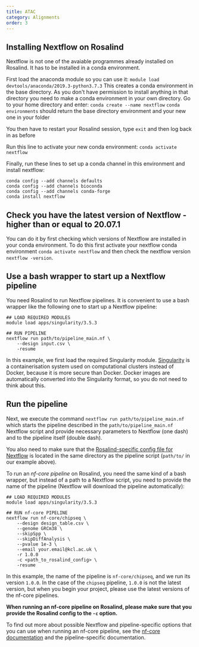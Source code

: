 ```yaml
---
title: ATAC
category: Alignments
order: 3
---
```


## Installing Nextflow on Rosalind

Nextflow is not one of the avaiable programmes already installed on Rosalind. It has to be installed in a conda environment.

First load the anaconda module so you can use it:
`module load devtools/anaconda/2019.3-python3.7.3`
This creates a conda environment in the base directory. As you don't have permission to install anything in that directory you need to make a conda environment in your own directory. Go to your home directory and enter:
`conda create --name nextflow`
`conda environments` should return the base directory environment and your new one in your folder

You then have to restart your Rosalind session, type `exit` and then log back in as before

Run this line to activate your new conda environment:
`conda activate nextflow`

Finally, run these lines to set up a conda channel in this environment and install nextflow:

```
conda config --add channels defaults
conda config --add channels bioconda
conda config --add channels conda-forge
conda install nextflow
```

## Check you have the latest version of Nextflow - higher than or equal to 20.07.1

You can do it by first checking which versions of Nextflow are installed in your conda environment. To do this first activate your nextflow conda environment `conda activate nextflow` and then check the nextflow version `nextflow -version`.

## Use a bash wrapper to start up a Nextflow pipeline

You need Rosalind to run Nextflow pipelines. It is convenient to use a bash wrapper like the following one to start up a Nextflow pipeline:

```
## LOAD REQUIRED MODULES
module load apps/singularity/3.5.3

## RUN PIPELINE
nextflow run path/to/pipeline_main.nf \
    --design input.csv \
    -resume
```

In this example, we first load the required Singularity module. [Singularity](<https://en.wikipedia.org/wiki/Singularity_(software)>) is a containerisation system used on computational clusters instead of Docker, because it is more secure than Docker. Docker images are automatically converted into the Singularity format, so you do not need to think about this.

## Run the pipeline

Next, we execute the command `nextflow run path/to/pipeline_main.nf` which starts the pipeline described in the `path/to/pipeline_main.nf` Nextflow script and provide necessary parameters to Nextflow (one dash) and to the pipeline itself (double dash).

You also need to make sure that the [Rosalind-specific config file for Nextflow](https://github.com/Streit-lab/Streit-lab.github.io/blob/master/rosalind.config) is located in the same directory as the pipeline script (`path/to/` in our example above).

To run an _nf-core pipeline_ on Rosalind, you need the same kind of a bash wrapper, but instead of a path to a Nextflow script, you need to provide the name of the pipeline (Nextflow will download the pipeline automatically):

```
## LOAD REQUIRED MODULES
module load apps/singularity/3.5.3

## RUN nf-core PIPELINE
nextflow run nf-core/chipseq \
    --design design_table.csv \
    --genome GRCm38 \
    --skipSpp \
    --skipDiffAnalysis \
    --pvalue 1e-3 \
    --email your.email@kcl.ac.uk \
    -r 1.0.0
    -c <path_to_rosalind_config> \
    -resume
```

In this example, the name of the pipeline is `nf-core/chipseq`, and we run its version `1.0.0`. In the case of the `chipseq` pipeline, `1.0.0` is not the latest version, but when you begin your project, please use the latest versions of the nf-core pipelines.

**When running an nf-core pipeline on Rosalind, please make sure that you provide the Rosalind config to the `-c` option.**

To find out more about possible Nextflow and pipeline-specific options that you can use when running an nf-core pipeline, see the [nf-core documentation](https://nf-co.re/usage/introduction) and the pipeline-specific documentation.
